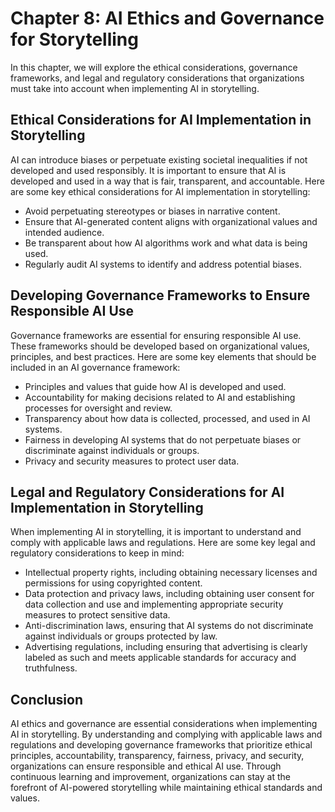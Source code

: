 Chapter 8: AI Ethics and Governance for Storytelling
====================================================

In this chapter, we will explore the ethical considerations, governance frameworks, and legal and regulatory considerations that organizations must take into account when implementing AI in storytelling.

Ethical Considerations for AI Implementation in Storytelling
------------------------------------------------------------

AI can introduce biases or perpetuate existing societal inequalities if not developed and used responsibly. It is important to ensure that AI is developed and used in a way that is fair, transparent, and accountable. Here are some key ethical considerations for AI implementation in storytelling:

* Avoid perpetuating stereotypes or biases in narrative content.
* Ensure that AI-generated content aligns with organizational values and intended audience.
* Be transparent about how AI algorithms work and what data is being used.
* Regularly audit AI systems to identify and address potential biases.

Developing Governance Frameworks to Ensure Responsible AI Use
-------------------------------------------------------------

Governance frameworks are essential for ensuring responsible AI use. These frameworks should be developed based on organizational values, principles, and best practices. Here are some key elements that should be included in an AI governance framework:

* Principles and values that guide how AI is developed and used.
* Accountability for making decisions related to AI and establishing processes for oversight and review.
* Transparency about how data is collected, processed, and used in AI systems.
* Fairness in developing AI systems that do not perpetuate biases or discriminate against individuals or groups.
* Privacy and security measures to protect user data.

Legal and Regulatory Considerations for AI Implementation in Storytelling
-------------------------------------------------------------------------

When implementing AI in storytelling, it is important to understand and comply with applicable laws and regulations. Here are some key legal and regulatory considerations to keep in mind:

* Intellectual property rights, including obtaining necessary licenses and permissions for using copyrighted content.
* Data protection and privacy laws, including obtaining user consent for data collection and use and implementing appropriate security measures to protect sensitive data.
* Anti-discrimination laws, ensuring that AI systems do not discriminate against individuals or groups protected by law.
* Advertising regulations, including ensuring that advertising is clearly labeled as such and meets applicable standards for accuracy and truthfulness.

Conclusion
----------

AI ethics and governance are essential considerations when implementing AI in storytelling. By understanding and complying with applicable laws and regulations and developing governance frameworks that prioritize ethical principles, accountability, transparency, fairness, privacy, and security, organizations can ensure responsible and ethical AI use. Through continuous learning and improvement, organizations can stay at the forefront of AI-powered storytelling while maintaining ethical standards and values.

